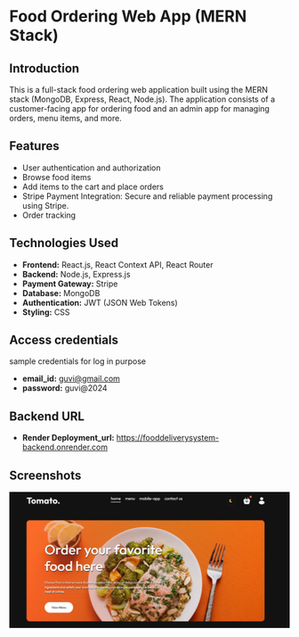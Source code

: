 # Food Ordering Web App (MERN Stack)


## Introduction
This is a full-stack food ordering web application built using the MERN stack (MongoDB, Express, React, Node.js). The application consists of a customer-facing app for ordering food and an admin app for managing orders, menu items, and more.

## Features
- User authentication and authorization
- Browse food items
- Add items to the cart and place orders
- Stripe Payment Integration: Secure and reliable payment processing using Stripe.
- Order tracking

## Technologies Used
- **Frontend:** React.js, React Context API, React Router
- **Backend:** Node.js, Express.js
- **Payment Gateway:** Stripe
- **Database:** MongoDB
- **Authentication:** JWT (JSON Web Tokens)
- **Styling:** CSS

## Access credentials
sample credentials for log in purpose
- **email_id:** guvi@gmail.com
- **password:** guvi@2024


## Backend URL
- **Render Deployment_url:** https://fooddeliverysystem-backend.onrender.com
  
## Screenshots
![1](public/screenshots/screenshot_1.png)


